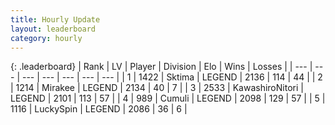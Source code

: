 ```yaml
---
title: Hourly Update
layout: leaderboard
category: hourly
---
```


{: .leaderboard}
| Rank | LV | Player | Division | Elo | Wins | Losses |
| --- | --- | --- | --- | --- | --- | --- |
| <span data-change="1">1</span> | 1422 | <span title="ID: 353063">Sktima</span> | LEGEND | <span data-change="17">2136</span> | <span data-change="2">114</span> | <span data-change="0">44</span> |
| <span data-change="-1">2</span> | 1214 | <span title="ID: 416373">Mirakee</span> | LEGEND | <span data-change="0">2134</span> | <span data-change="0">40</span> | <span data-change="0">7</span> |
| <span data-change="0">3</span> | 2533 | <span title="ID: 164871">KawashiroNitori</span> | LEGEND | <span data-change="0">2101</span> | <span data-change="0">113</span> | <span data-change="0">57</span> |
| <span data-change="0">4</span> | 989 | <span title="ID: 294236">Cumuli</span> | LEGEND | <span data-change="2">2098</span> | <span data-change="3">129</span> | <span data-change="2">57</span> |
| <span data-change="0">5</span> | 1116 | <span title="ID: 498412">LuckySpin</span> | LEGEND | <span data-change="0">2086</span> | <span data-change="0">36</span> | <span data-change="0">6</span> |